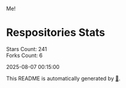 Me!

# Respositories Stats
Stars Count: 241  
Forks Count: 6

2025-08-07 00:15:00  

This README is automatically generated by [🐰](https://github.com/rnitta/rnitta).
